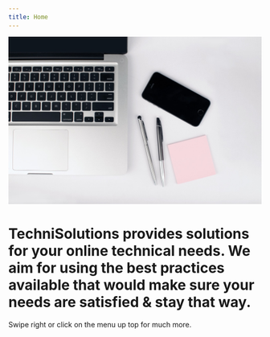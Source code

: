```yaml
---
title: Home
---
```


![](pexels-photo-296115.jpeg?crop=0,100,1280,500)

TechniSolutions provides solutions for your online technical needs. We aim for using the best practices available that would make sure your needs are satisfied & stay that way.
===
Swipe right or click on the menu up top for much more.
